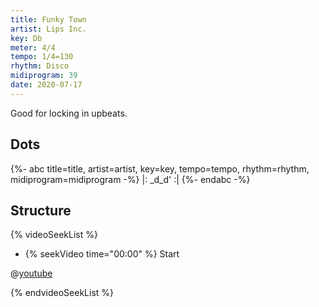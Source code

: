 ```yaml
---
title: Funky Town
artist: Lips Inc.
key: Db
meter: 4/4
tempo: 1/4=130
rhythm: Disco
midiprogram: 39
date: 2020-07-17
---
```


Good for locking in upbeats.

## Dots

<!-- prettier-ignore -->
{%- abc title=title, artist=artist, key=key, tempo=tempo, rhythm=rhythm, midiprogram=midiprogram -%}
|: _d_d' :|
{%- endabc -%}

## Structure

{% videoSeekList %}

- {% seekVideo time="00:00" %} Start

@[youtube](GnodEEnMvC8)

{% endvideoSeekList %}

